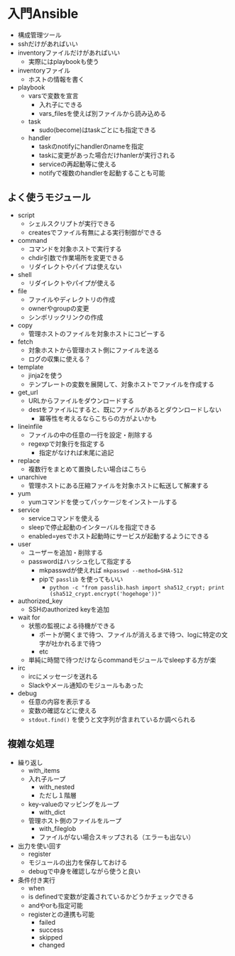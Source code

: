 # 入門Ansible

- 構成管理ツール
- sshだけがあればいい
- inventoryファイルだけがあればいい
  - 実際にはplaybookも使う
- inventoryファイル
  - ホストの情報を書く
- playbook
  - varsで変数を宣言
    - 入れ子にできる
    - vars_filesを使えば別ファイルから読み込める
  - task
    - sudo(become)はtaskごとにも指定できる
  - handler
    - taskのnotifyにhandlerのnameを指定
    - taskに変更があった場合だけhanlerが実行される
    - serviceの再起動等に使える
    - notifyで複数のhandlerを起動することも可能

## よく使うモジュール

- script
  - シェルスクリプトが実行できる
  - createsでファイル有無による実行制御ができる
- command
  - コマンドを対象ホストで実行する
  - chdir引数で作業場所を変更できる
  - リダイレクトやパイプは使えない
- shell
  - リダイレクトやパイプが使える
- file
  - ファイルやディレクトリの作成
  - ownerやgroupの変更
  - シンボリックリンクの作成
- copy
  - 管理ホストのファイルを対象ホストにコピーする
- fetch
  - 対象ホストから管理ホスト側にファイルを送る
  - ログの収集に使える？
- template
  - jinja2を使う
  - テンプレートの変数を展開して、対象ホストでファイルを作成する
- get_url
  - URLからファイルをダウンロードする
  - destをファイルにすると、既にファイルがあるとダウンロードしない
    - 冪等性を考えるならこちらの方がよいかも
- lineinfile
  - ファイルの中の任意の一行を設定・削除する
  - regexpで対象行を指定する
    - 指定がなければ末尾に追記
- replace
  - 複数行をまとめて置換したい場合はこちら
- unarchive
  - 管理ホストにある圧縮ファイルを対象ホストに転送して解凍する
- yum
  - yumコマンドを使ってパッケージをインストールする
- service
  - serviceコマンドを使える
  - sleepで停止起動のインターバルを指定できる
  - enabled=yesでホスト起動時にサービスが起動するようにできる
- user
  - ユーザーを追加・削除する
  - passwordはハッシュ化して指定する
    - mkpasswdが使えれば `mkpasswd --method=SHA-512`
    - pipで `passlib` を使ってもいい
      - `python -c "from passlib.hash import sha512_crypt; print (sha512_crypt.encrypt('hogehoge'))"`
- authorized_key
  - SSHのauthorized keyを追加
- wait for
  - 状態の監視による待機ができる
    - ポートが開くまで待つ、ファイルが消えるまで待つ、logに特定の文字が吐かれるまで待つ
    - etc
  - 単純に時間で待つだけならcommandモジュールでsleepする方が楽
- irc
  - ircにメッセージを送れる
  - Slackやメール通知のモジュールもあった
- debug
  - 任意の内容を表示する
  - 変数の確認などに使える
  - `stdout.find()` を使うと文字列が含まれているか調べられる

## 複雑な処理

- 繰り返し
  - with_items
  - 入れ子ループ
    - with_nested
    - ただし１階層
  - key-valueのマッピングをループ
    - with_dict
  - 管理ホスト側のファイルをループ
    - with_fileglob
    - ファイルがない場合スキップされる（エラーも出ない）
- 出力を使い回す
  - register
  - モジュールの出力を保存しておける
  - debugで中身を確認しながら使うと良い
- 条件付き実行
  - when
  - is definedで変数が定義されているかどうかチェックできる
  - andやorも指定可能
  - registerとの連携も可能
    - failed
    - success
    - skipped
    - changed

